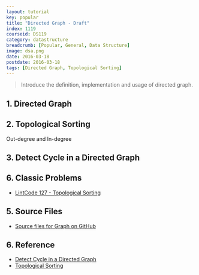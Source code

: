 ```yaml
---
layout: tutorial
key: popular
title: "Directed Graph - Draft"
index: 1119
courseid: DS119
category: datastructure
breadcrumb: [Popular, General, Data Structure]
image: dsa.png
date: 2016-03-18
postdate: 2016-03-18
tags: [Directed Graph, Topological Sorting]
---
```


> Introduce the definition, implementation and usage of directed graph.

## 1. Directed Graph

## 2. Topological Sorting
Out-degree and In-degree

## 3. Detect Cycle in a Directed Graph

## 6. Classic Problems
* [LintCode 127 - Topological Sorting](http://lintcode.com/problem/topological-sorting/)

## 5. Source Files
* [Source files for Graph on GitHub](https://github.com/jojozhuang/DataStructure/tree/master/Graph)

## 6. Reference
* [Detect Cycle in a Directed Graph](https://www.geeksforgeeks.org/?p=18516/)
* [Topological Sorting](https://www.geeksforgeeks.org/topological-sorting/)

